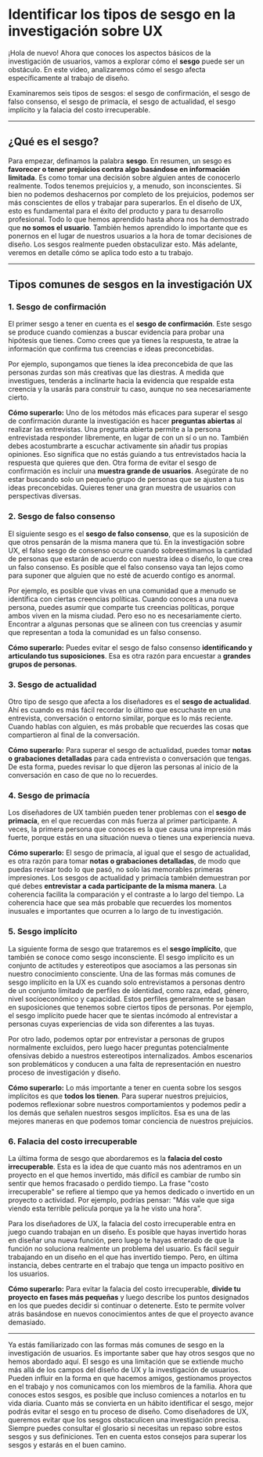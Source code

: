 # Identificar los tipos de sesgo en la investigación sobre UX

¡Hola de nuevo! Ahora que conoces los aspectos básicos de la investigación de usuarios, vamos a explorar cómo el **sesgo** puede ser un obstáculo. En este video, analizaremos cómo el sesgo afecta específicamente al trabajo de diseño.

Examinaremos seis tipos de sesgos: el sesgo de confirmación, el sesgo de falso consenso, el sesgo de primacía, el sesgo de actualidad, el sesgo implícito y la falacia del costo irrecuperable.

---

## ¿Qué es el sesgo?

Para empezar, definamos la palabra **sesgo**. En resumen, un sesgo es **favorecer o tener prejuicios contra algo basándose en información limitada**. Es como tomar una decisión sobre alguien antes de conocerlo realmente. Todos tenemos prejuicios y, a menudo, son inconscientes. Si bien no podemos deshacernos por completo de los prejuicios, podemos ser más conscientes de ellos y trabajar para superarlos. En el diseño de UX, esto es fundamental para el éxito del producto y para tu desarrollo profesional. Todo lo que hemos aprendido hasta ahora nos ha demostrado que **no somos el usuario**. También hemos aprendido lo importante que es ponernos en el lugar de nuestros usuarios a la hora de tomar decisiones de diseño. Los sesgos realmente pueden obstaculizar esto. Más adelante, veremos en detalle cómo se aplica todo esto a tu trabajo.

---

## Tipos comunes de sesgos en la investigación UX

### 1. Sesgo de confirmación

El primer sesgo a tener en cuenta es el **sesgo de confirmación**. Este sesgo se produce cuando comienzas a buscar evidencia para probar una hipótesis que tienes. Como crees que ya tienes la respuesta, te atrae la información que confirma tus creencias e ideas preconcebidas.

Por ejemplo, supongamos que tienes la idea preconcebida de que las personas zurdas son más creativas que las diestras. A medida que investigues, tenderás a inclinarte hacia la evidencia que respalde esta creencia y la usarás para construir tu caso, aunque no sea necesariamente cierto.

**Cómo superarlo:** Uno de los métodos más eficaces para superar el sesgo de confirmación durante la investigación es hacer **preguntas abiertas** al realizar las entrevistas. Una pregunta abierta permite a la persona entrevistada responder libremente, en lugar de con un sí o un no. También debes acostumbrarte a escuchar activamente sin añadir tus propias opiniones. Eso significa que no estás guiando a tus entrevistados hacia la respuesta que quieres que den. Otra forma de evitar el sesgo de confirmación es incluir una **muestra grande de usuarios**. Asegúrate de no estar buscando solo un pequeño grupo de personas que se ajusten a tus ideas preconcebidas. Quieres tener una gran muestra de usuarios con perspectivas diversas.

### 2. Sesgo de falso consenso

El siguiente sesgo es el **sesgo de falso consenso**, que es la suposición de que otros pensarán de la misma manera que tú. En la investigación sobre UX, el falso sesgo de consenso ocurre cuando sobreestimamos la cantidad de personas que estarán de acuerdo con nuestra idea o diseño, lo que crea un falso consenso. Es posible que el falso consenso vaya tan lejos como para suponer que alguien que no esté de acuerdo contigo es anormal.

Por ejemplo, es posible que vivas en una comunidad que a menudo se identifica con ciertas creencias políticas. Cuando conoces a una nueva persona, puedes asumir que comparte tus creencias políticas, porque ambos viven en la misma ciudad. Pero eso no es necesariamente cierto. Encontrar a algunas personas que se alineen con tus creencias y asumir que representan a toda la comunidad es un falso consenso.

**Cómo superarlo:** Puedes evitar el sesgo de falso consenso **identificando y articulando tus suposiciones**. Esa es otra razón para encuestar a **grandes grupos de personas**.

### 3. Sesgo de actualidad

Otro tipo de sesgo que afecta a los diseñadores es el **sesgo de actualidad**. Ahí es cuando es más fácil recordar lo último que escuchaste en una entrevista, conversación o entorno similar, porque es lo más reciente. Cuando hablas con alguien, es más probable que recuerdes las cosas que compartieron al final de la conversación.

**Cómo superarlo:** Para superar el sesgo de actualidad, puedes tomar **notas o grabaciones detalladas** para cada entrevista o conversación que tengas. De esta forma, puedes revisar lo que dijeron las personas al inicio de la conversación en caso de que no lo recuerdes.

### 4. Sesgo de primacía

Los diseñadores de UX también pueden tener problemas con el **sesgo de primacía**, en el que recuerdas con más fuerza al primer participante. A veces, la primera persona que conoces es la que causa una impresión más fuerte, porque estás en una situación nueva o tienes una experiencia nueva.

**Cómo superarlo:** El sesgo de primacía, al igual que el sesgo de actualidad, es otra razón para tomar **notas o grabaciones detalladas**, de modo que puedas revisar todo lo que pasó, no solo las memorables primeras impresiones. Los sesgos de actualidad y primacía también demuestran por qué debes **entrevistar a cada participante de la misma manera**. La coherencia facilita la comparación y el contraste a lo largo del tiempo. La coherencia hace que sea más probable que recuerdes los momentos inusuales e importantes que ocurren a lo largo de tu investigación.

### 5. Sesgo implícito

La siguiente forma de sesgo que trataremos es el **sesgo implícito**, que también se conoce como sesgo inconsciente. El sesgo implícito es un conjunto de actitudes y estereotipos que asociamos a las personas sin nuestro conocimiento consciente. Una de las formas más comunes de sesgo implícito en la UX es cuando solo entrevistamos a personas dentro de un conjunto limitado de perfiles de identidad, como raza, edad, género, nivel socioeconómico y capacidad. Estos perfiles generalmente se basan en suposiciones que tenemos sobre ciertos tipos de personas. Por ejemplo, el sesgo implícito puede hacer que te sientas incómodo al entrevistar a personas cuyas experiencias de vida son diferentes a las tuyas.

Por otro lado, podemos optar por entrevistar a personas de grupos normalmente excluidos, pero luego hacer preguntas potencialmente ofensivas debido a nuestros estereotipos internalizados. Ambos escenarios son problemáticos y conducen a una falta de representación en nuestro proceso de investigación y diseño.

**Cómo superarlo:** Lo más importante a tener en cuenta sobre los sesgos implícitos es que **todos los tienen**. Para superar nuestros prejuicios, podemos reflexionar sobre nuestros comportamientos y podemos pedir a los demás que señalen nuestros sesgos implícitos. Esa es una de las mejores maneras en que podemos tomar conciencia de nuestros prejuicios.

### 6. Falacia del costo irrecuperable

La última forma de sesgo que abordaremos es la **falacia del costo irrecuperable**. Esta es la idea de que cuanto más nos adentramos en un proyecto en el que hemos invertido, más difícil es cambiar de rumbo sin sentir que hemos fracasado o perdido tiempo. La frase "costo irrecuperable" se refiere al tiempo que ya hemos dedicado o invertido en un proyecto o actividad. Por ejemplo, podrías pensar: "Más vale que siga viendo esta terrible película porque ya la he visto una hora".

Para los diseñadores de UX, la falacia del costo irrecuperable entra en juego cuando trabajan en un diseño. Es posible que hayas invertido horas en diseñar una nueva función, pero luego te hayas enterado de que la función no soluciona realmente un problema del usuario. Es fácil seguir trabajando en un diseño en el que has invertido tiempo. Pero, en última instancia, debes centrarte en el trabajo que tenga un impacto positivo en los usuarios.

**Cómo superarlo:** Para evitar la falacia del costo irrecuperable, **divide tu proyecto en fases más pequeñas** y luego describe los puntos designados en los que puedes decidir si continuar o detenerte. Esto te permite volver atrás basándose en nuevos conocimientos antes de que el proyecto avance demasiado.

---

Ya estás familiarizado con las formas más comunes de sesgo en la investigación de usuarios. Es importante saber que hay otros sesgos que no hemos abordado aquí. El sesgo es una limitación que se extiende mucho más allá de los campos del diseño de UX y la investigación de usuarios. Pueden influir en la forma en que hacemos amigos, gestionamos proyectos en el trabajo y nos comunicamos con los miembros de la familia. Ahora que conoces estos sesgos, es posible que incluso comiences a notarlos en tu vida diaria. Cuanto más se convierta en un hábito identificar el sesgo, mejor podrás evitar el sesgo en tu proceso de diseño. Como diseñadores de UX, queremos evitar que los sesgos obstaculicen una investigación precisa. Siempre puedes consultar el glosario si necesitas un repaso sobre estos sesgos y sus definiciones. Ten en cuenta estos consejos para superar los sesgos y estarás en el buen camino.
